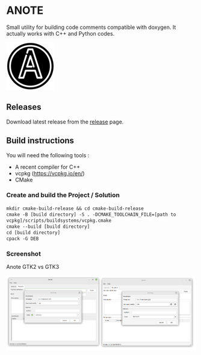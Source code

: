 # ANOTE

Small utility for building code comments compatible with doxygen. It actually works with C++ and Python codes.

![anote logo](art/Anote_icon.png)

## Releases
Download latest release from the [release](https://github.com/lucsch/anote/releases/latest) page.

## Build instructions
You will need the following tools :

- A recent compiler for C++
- vcpkg (https://vcpkg.io/en/)
- CMake

### Create and build the Project / Solution

    mkdir cmake-build-release && cd cmake-build-release
    cmake -B [build directory] -S . -DCMAKE_TOOLCHAIN_FILE=[path to vcpkg]/scripts/buildsystems/vcpkg.cmake 
    cmake --build [build directory]
    cd [build directory]
    cpack -G DEB

### Screenshot

Anote GTK2 vs GTK3

![GTK](doc/screenshots/gtk2-vs-gtk3.png)
